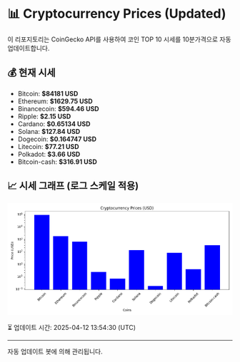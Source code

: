 
# 📊 Cryptocurrency Prices (Updated)

이 리포지토리는 CoinGecko API를 사용하여 코인 TOP 10 시세를 10분가격으로 자동 업데이트합니다.

## 💰 현재 시세
- Bitcoin: **$84181 USD**
- Ethereum: **$1629.75 USD**
- Binancecoin: **$594.46 USD**
- Ripple: **$2.15 USD**
- Cardano: **$0.65134 USD**
- Solana: **$127.84 USD**
- Dogecoin: **$0.164747 USD**
- Litecoin: **$77.21 USD**
- Polkadot: **$3.66 USD**
- Bitcoin-cash: **$316.91 USD**

## 📈 시세 그래프 (로그 스케일 적용)
![Crypto Prices](crypto_prices.png)

⏳ 업데이트 시간: 2025-04-12 13:54:30 (UTC)

---
자동 업데이트 봇에 의해 관리됩니다.
